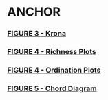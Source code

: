 # ANCHOR
<h3><a target="_blank" href="http://htmlpreview.github.io/?https://github.com/gonzalezem/ANCHOR/blob/master/figure3/ISS_raw_counts.html">FIGURE 3 - Krona</a></h3>

<h3><a target="_blank" href="https://github.com/gonzalezem/ANCHOR/blob/master/figure4/richness_plots_location.pdf">FIGURE 4 - Richness Plots</a></h3>

<h3><a target="_blank" href="https://github.com/gonzalezem/ANCHOR/blob/master/figure4/ordination_plots_rlog_location.pdf">FIGURE 4 - Ordination Plots</a></h3>


<h3><a target="_blank" href="http://htmlpreview.github.io/?https://github.com/gonzalezem/ANCHOR/blob/master/figure4/DA_OTUs_Harmony_vs_Destiny.html">FIGURE 5 - Chord Diagram</a></h3>
